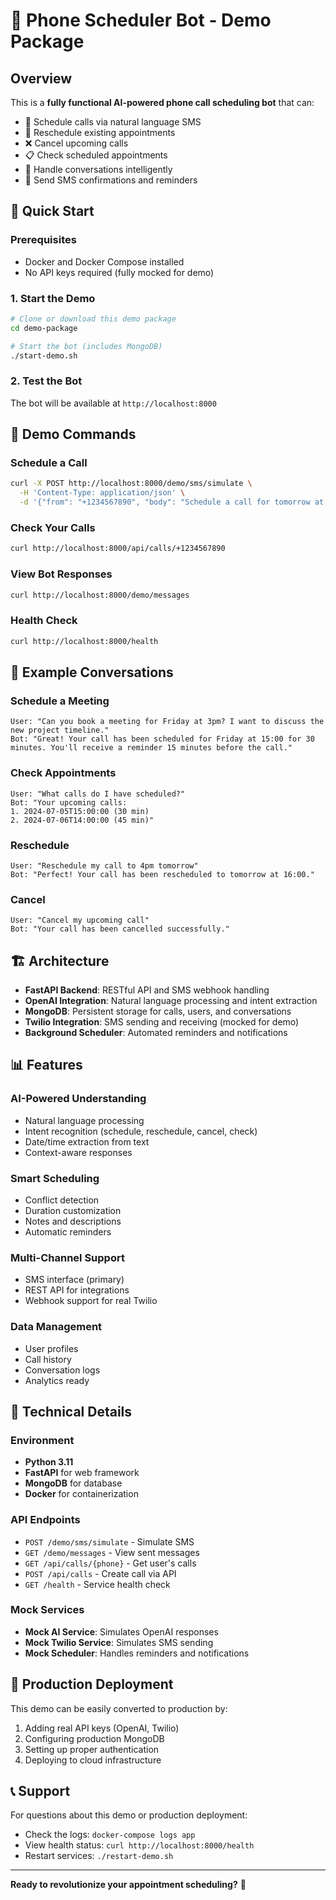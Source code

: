 # 🤖 Phone Scheduler Bot - Demo Package

## Overview

This is a **fully functional AI-powered phone call scheduling bot** that can:
- 📅 Schedule calls via natural language SMS
- 🔄 Reschedule existing appointments  
- ❌ Cancel upcoming calls
- 📋 Check scheduled appointments
- 💬 Handle conversations intelligently
- 📱 Send SMS confirmations and reminders

## 🚀 Quick Start

### Prerequisites
- Docker and Docker Compose installed
- No API keys required (fully mocked for demo)

### 1. Start the Demo
```bash
# Clone or download this demo package
cd demo-package

# Start the bot (includes MongoDB)
./start-demo.sh
```

### 2. Test the Bot
The bot will be available at `http://localhost:8000`

## 📱 Demo Commands

### Schedule a Call
```bash
curl -X POST http://localhost:8000/demo/sms/simulate \
  -H 'Content-Type: application/json' \
  -d '{"from": "+1234567890", "body": "Schedule a call for tomorrow at 2pm for 45 minutes. I need to discuss the quarterly budget."}'
```

### Check Your Calls
```bash
curl http://localhost:8000/api/calls/+1234567890
```

### View Bot Responses
```bash
curl http://localhost:8000/demo/messages
```

### Health Check
```bash
curl http://localhost:8000/health
```

## 🎯 Example Conversations

### Schedule a Meeting
```
User: "Can you book a meeting for Friday at 3pm? I want to discuss the new project timeline."
Bot: "Great! Your call has been scheduled for Friday at 15:00 for 30 minutes. You'll receive a reminder 15 minutes before the call."
```

### Check Appointments
```
User: "What calls do I have scheduled?"
Bot: "Your upcoming calls:
1. 2024-07-05T15:00:00 (30 min)
2. 2024-07-06T14:00:00 (45 min)"
```

### Reschedule
```
User: "Reschedule my call to 4pm tomorrow"
Bot: "Perfect! Your call has been rescheduled to tomorrow at 16:00."
```

### Cancel
```
User: "Cancel my upcoming call"
Bot: "Your call has been cancelled successfully."
```

## 🏗️ Architecture

- **FastAPI Backend**: RESTful API and SMS webhook handling
- **OpenAI Integration**: Natural language processing and intent extraction
- **MongoDB**: Persistent storage for calls, users, and conversations
- **Twilio Integration**: SMS sending and receiving (mocked for demo)
- **Background Scheduler**: Automated reminders and notifications

## 📊 Features

### AI-Powered Understanding
- Natural language processing
- Intent recognition (schedule, reschedule, cancel, check)
- Date/time extraction from text
- Context-aware responses

### Smart Scheduling
- Conflict detection
- Duration customization
- Notes and descriptions
- Automatic reminders

### Multi-Channel Support
- SMS interface (primary)
- REST API for integrations
- Webhook support for real Twilio

### Data Management
- User profiles
- Call history
- Conversation logs
- Analytics ready

## 🔧 Technical Details

### Environment
- **Python 3.11**
- **FastAPI** for web framework
- **MongoDB** for database
- **Docker** for containerization

### API Endpoints
- `POST /demo/sms/simulate` - Simulate SMS
- `GET /demo/messages` - View sent messages
- `GET /api/calls/{phone}` - Get user's calls
- `POST /api/calls` - Create call via API
- `GET /health` - Service health check

### Mock Services
- **Mock AI Service**: Simulates OpenAI responses
- **Mock Twilio Service**: Simulates SMS sending
- **Mock Scheduler**: Handles reminders and notifications

## 🚀 Production Deployment

This demo can be easily converted to production by:
1. Adding real API keys (OpenAI, Twilio)
2. Configuring production MongoDB
3. Setting up proper authentication
4. Deploying to cloud infrastructure

## 📞 Support

For questions about this demo or production deployment:
- Check the logs: `docker-compose logs app`
- View health status: `curl http://localhost:8000/health`
- Restart services: `./restart-demo.sh`

---

**Ready to revolutionize your appointment scheduling?** 🚀 